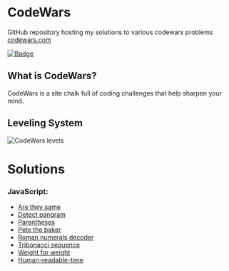 # CodeWars

GitHub repository hosting my solutions to various codewars problems
[codewars.com](https://www.codewars.com/)

[![Badge](https://www.codewars.com/users/hajimenojosh/badges/large)](https://www.codewars.com/users/hajimenojosh)

## What is CodeWars?
CodeWars is a site chalk full of coding challenges that help sharpen your mind.

## Leveling System

![CodeWars levels](https://i.imgur.com/Vm77XMv.png)

# Solutions

### JavaScript:
*   [Are they same](https://www.codewars.com/kata/550498447451fbbd7600041c/)
*   [Detect pangram](https://www.codewars.com/kata/545cedaa9943f7fe7b000048/)
*   [Parentheses](https://www.codewars.com/kata/52774a314c2333f0a7000688/)
*   [Pete the baker](https://www.codewars.com/kata/525c65e51bf619685c000059)
*   [Roman numerals decoder](https://www.codewars.com/kata/51b6249c4612257ac0000005)
*   [Tribonacci sequence](https://www.codewars.com/kata/556deca17c58da83c00002db/)
*   [Weight for weight](https://www.codewars.com/kata/55c6126177c9441a570000cc/)
*   [Human-readable-time](https://www.codewars.com/kata/52685f7382004e774f0001f7)

